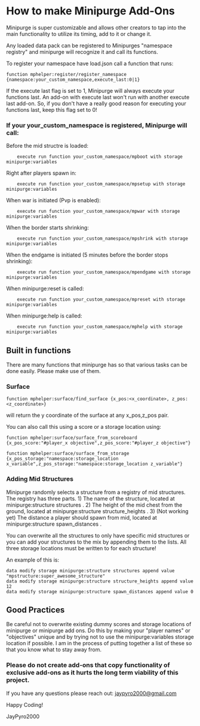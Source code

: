 # How to make Minipurge Add-Ons

Minipurge is super customizable and allows other creators to tap into the main functionality to utilize its timing, add to it or change it.

Any loaded data pack can be registered to Minipurges "namespace registry" and minipurge will recognize it and call its functions.

To register your namespace have load.json call a function that runs:

```
function mphelper:register/register_namespace {namespace:your_custom_namespace,execute_last:0|1}
```

If the execute last flag is set to 1, Minipurge will always execute your functions last. An add-on with execute last won't run with another execute last add-on. So, if you don't have a really good reason for executing your functions last, keep this flag set to 0!


### If your your_custom_namespace is registered, Minipurge will call:

Before the mid structre is loaded:
```
    execute run function your_custom_namespace/mpboot with storage minipurge:variables
```

Right after players spawn in:
```
    execute run function your_custom_namespace/mpsetup with storage minipurge:variables
```

When war is initiated (Pvp is enabled):
```
    execute run function your_custom_namespace/mpwar with storage minipurge:variables
```

When the border starts shrinking:
```
    execute run function your_custom_namespace/mpshrink with storage minipurge:variables
```

When the endgame is initiated (5 minutes before the border stops shrinking):
```
    execute run function your_custom_namespace/mpendgame with storage minipurge:variables
```

When minipurge:reset is called:
```
    execute run function your_custom_namespace/mpreset with storage minipurge:variables
```

When minipurge:help is called:
```
    execute run function your_custom_namespace/mphelp with storage minipurge:variables
```

## Built in functions

There are many functions that minipurge has so that various tasks can be done easily. Please make use of them.

### Surface

```
function mphelper:surface/find_surface {x_pos:<x_coordinate>, z_pos:<z_coordinate>}
```

will return the y coordinate of the surface at any x_pos,z_pos pair.

You can also call this using a score or a storage location using:

```
function mphelper:surface/surface_from_scoreboard {x_pos_score:"#player_x objective",z_pos_score:"#player_z objective"}

function mphelper:surface/surface_from_storage {x_pos_storage:"namespace:storage_location x_variable",z_pos_storage:"namespace:storage_location z_variable"}
```
### Adding Mid Structures

Minipurge randomly selects a structure from a registry of mid structures. The registry has three parts. 1) The name of the structure, located at minipurge:structure structures . 2) The height of the mid chest from the ground, located at minipurge:structure structure_heights . 3) (Not working yet) The distance a player should spawn from mid, located at minipurge:structure spawn_distances .

You can overwrite all the structures to only have specific mid structures or you can add your structures to the mix by appending them to the lists. All three storage locations must be written to for each structure!

An example of this is:
```
data modify storage minipurge:structure structures append value "mpstructure:super_awesome_structure"
data modify storage minipurge:structure structure_heights append value 12
data modify storage minipurge:structure spawn_distances append value 0
```

## Good Practices

Be careful not to overwrite existing dummy scores and storage locations of minipurge or minipurge add ons. Do this by making your "player names" or "objectives" unique and by trying not to use the minipurge:variables storage location if possible. I am in the process of putting together a list of these so that you know what to stay away from.

### Please do not create add-ons that copy functionality of exclusive add-ons as it hurts the long term viability of this project.

If you have any questions please reach out: jaypyro2000@gmail.com

Happy Coding!

JayPyro2000

